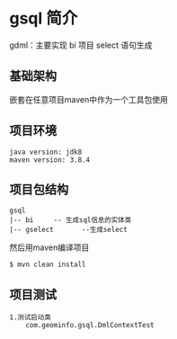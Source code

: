 # gsql 简介

gdml：主要实现 bi 项目 select 语句生成

## 基础架构
嵌套在任意项目maven中作为一个工具包使用

## 项目环境
    java version: jdk8
    maven version: 3.8.4

## 项目包结构
    gsql
    |-- bi     -- 生成sql信息的实体类
    |-- gselect       --生成select

然后用maven编译项目

    $ mvn clean install

## 项目测试
    
    1.测试启动类
        com.geominfo.gsql.DmlContextTest
    

